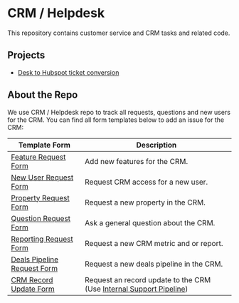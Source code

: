 # CRM / Helpdesk

This repository contains customer service and CRM tasks and related code.

## Projects

* [Desk to Hubspot ticket conversion](desk-to-hubspot/)

## About the Repo

We use CRM / Helpdesk repo to track all requests, questions and new users for the CRM. You can find all form templates below to add an issue for the CRM:

| Template Form | Description |
| ------- | ------------ |
| [Feature Request Form](https://github.com/cal-itp/crm-helpdesk/issues/new?assignees=&labels=feature&template=feature-request-form.yml&title=%5BFeature+Request%5D%3A+) | Add new features for the CRM. |
| [New User Request Form](https://github.com/cal-itp/crm-helpdesk/issues/new?assignees=anthonyrollins&labels=new-user&template=new-user_request_form.yml&title=%5BNew+User+Request%5D%3A+) | Request CRM access for a new user. |
| [Property Request Form](https://github.com/cal-itp/crm-helpdesk/issues/new?assignees=&labels=property&template=property-request-form.yml&title=%5BProperty+Request%5D%3A+) | Request a new property in the CRM. |
| [Question Request Form](https://github.com/cal-itp/crm-helpdesk/issues/new?assignees=&labels=question&template=question-request-form.yml&title=Question%3A+) | Ask a general question about the CRM. |
| [Reporting Request Form](https://github.com/cal-itp/crm-helpdesk/issues/new?assignees=&labels=reporting&template=reporting_request_form.yml&title=%5BReporting+Request%5D%3A+) | Request a new CRM metric and or report. |
| [Deals Pipeline Request Form](https://github.com/cal-itp/crm-helpdesk/issues/new?assignees=&labels=deals-pipeline&template=deals-pipelines-request-form.yml&title=%5BDeals+Pipeline+Request%5D%3A+) | Request a new deals pipeline in the CRM.
| [CRM Record Update Form](https://github.com/cal-itp/crm-helpdesk/issues/new?assignees=&labels=crm-update&template=crm-record-update.yml&title=%5BCRM+Record+Update%5D%3A+) | Request an record update to the CRM (Use [Internal Support Pipeline](https://app.hubspot.com/contacts/5519226/objects/0-5/views/9946408/board))
